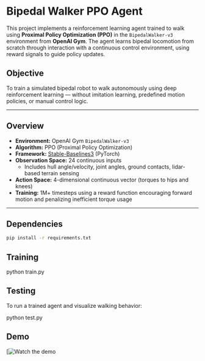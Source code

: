 # Bipedal Walker PPO Agent

This project implements a reinforcement learning agent trained to walk using **Proximal Policy Optimization (PPO)** in the `BipedalWalker-v3` environment from **OpenAI Gym**. The agent learns bipedal locomotion from scratch through interaction with a continuous control environment, using reward signals to guide policy updates.

## Objective

To train a simulated bipedal robot to walk autonomously using deep reinforcement learning — without imitation learning, predefined motion policies, or manual control logic.

---

## Overview

- **Environment:** OpenAI Gym `BipedalWalker-v3`
- **Algorithm:** PPO (Proximal Policy Optimization)
- **Framework:** [Stable-Baselines3](https://github.com/DLR-RM/stable-baselines3) (PyTorch)
- **Observation Space:** 24 continuous inputs  
  - Includes hull angle/velocity, joint angles, ground contacts, lidar-based terrain sensing
- **Action Space:** 4-dimensional continuous vector (torques to hips and knees)
- **Training:** 1M+ timesteps using a reward function encouraging forward motion and penalizing inefficient torque usage

---

## Dependencies

```bash
pip install -r requirements.txt
```

## Training 

python train.py


## Testing 

To run a trained agent and visualize walking behavior:

python test.py

## Demo

[![Watch the demo](https://www.youtube.com/watch?v=n8mxB51R0Lk)

